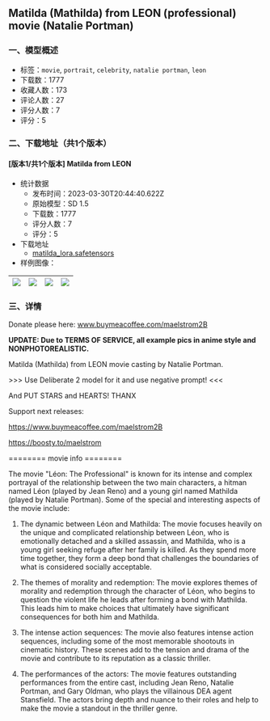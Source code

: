 ## Matilda (Mathilda) from LEON (professional) movie (Natalie Portman)
### 一、模型概述

- 标签：`movie`, `portrait`, `celebrity`, `natalie portman`, `leon`
- 下载数：1777
- 收藏人数：173
- 评论人数：27
- 评分人数：7
- 评分：5

### 二、下载地址（共1个版本）

#### [版本1/共1个版本] Matilda from LEON

- 统计数据
  - 发布时间：2023-03-30T20:44:40.622Z
  - 原始模型：SD 1.5
  - 下载数：1777
  - 评分人数：7
  - 评分：5
- 下载地址
  - [matilda_lora.safetensors](https://civitai.com/api/download/models/29473)
- 样例图像：

| <img src="https://image.civitai.com/xG1nkqKTMzGDvpLrqFT7WA/04c46470-bc1f-4a8e-ebe9-44621f11f000/width=450/336583.jpeg" /> | <img src="https://image.civitai.com/xG1nkqKTMzGDvpLrqFT7WA/0b84ec2b-7897-4cfb-920c-ad13c5afc200/width=450/336579.jpeg" /> | <img src="https://image.civitai.com/xG1nkqKTMzGDvpLrqFT7WA/4607c07e-1744-4bd9-3c2b-de09e6ec1e00/width=450/336580.jpeg" /> | <img src="https://image.civitai.com/xG1nkqKTMzGDvpLrqFT7WA/d752e93f-d3d1-46bb-4387-72ba56f29700/width=450/336578.jpeg" /> |
| ---- | ---- | ---- | ---- |


### 三、详情
<p>Donate please here: <a target="_blank" rel="ugc" href="www.buymeacoffee.com/maelstrom2B">www.buymeacoffee.com/maelstrom2B</a></p><p><strong>UPDATE: Due to TERMS OF SERVICE, all example pics in anime style and NONPHOTOREALISTIC.</strong></p><p></p><p>Matilda (Mathilda) from LEON movie casting by Natalie Portman.</p><p>&gt;&gt;&gt; Use Deliberate 2 model for it and use negative prompt! &lt;&lt;&lt;</p><p>And PUT STARS and HEARTS! THANX</p><p></p><p>Support next releases:</p><p><a target="_blank" rel="ugc" href="https://www.buymeacoffee.com/maelstrom2B">https://www.buymeacoffee.com/maelstrom2B</a></p><p><a target="_blank" rel="ugc" href="https://boosty.to/maelstrom">https://boosty.to/maelstrom</a></p><p>======== movie info ========</p><p>The movie "Léon: The Professional" is known for its intense and complex portrayal of the relationship between the two main characters, a hitman named Léon (played by Jean Reno) and a young girl named Mathilda (played by Natalie Portman). Some of the special and interesting aspects of the movie include:</p><ol><li><p>The dynamic between Léon and Mathilda: The movie focuses heavily on the unique and complicated relationship between Léon, who is emotionally detached and a skilled assassin, and Mathilda, who is a young girl seeking refuge after her family is killed. As they spend more time together, they form a deep bond that challenges the boundaries of what is considered socially acceptable.</p></li><li><p>The themes of morality and redemption: The movie explores themes of morality and redemption through the character of Léon, who begins to question the violent life he leads after forming a bond with Mathilda. This leads him to make choices that ultimately have significant consequences for both him and Mathilda.</p></li><li><p>The intense action sequences: The movie also features intense action sequences, including some of the most memorable shootouts in cinematic history. These scenes add to the tension and drama of the movie and contribute to its reputation as a classic thriller.</p></li><li><p>The performances of the actors: The movie features outstanding performances from the entire cast, including Jean Reno, Natalie Portman, and Gary Oldman, who plays the villainous DEA agent Stansfield. The actors bring depth and nuance to their roles and help to make the movie a standout in the thriller genre.</p></li></ol>